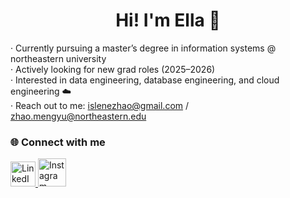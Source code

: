 <div align="center">
  <h1>Hi!  I'm Ella 👋</h1>
</div>

· Currently pursuing a master’s degree in information systems @ northeastern university  
· Actively looking for new grad roles (2025–2026)  
· Interested in data engineering, database engineering, and cloud engineering ☁️  
· Reach out to me: [islenezhao@gmail.com](mailto:islenezhao@gmail.com) / [zhao.mengyu@northeastern.edu](mailto:zhao.mengyu@northeastern.edu)





### 🌐 Connect with me

<p align="left">
  <a href="https://www.linkedin.com/in/mengyuanzhao6" target="_blank">
    <img src="https://cdn.jsdelivr.net/gh/devicons/devicon/icons/linkedin/linkedin-original.svg" width="40" height="40" alt="LinkedIn"/>
  </a>
  <a href="https://instagram.com/islene_zhao" target="_blank">
    <img src="https://img.icons8.com/fluency/48/instagram-new.png" width="45" height="45" alt="Instagram"/>
  </a>
</p>

